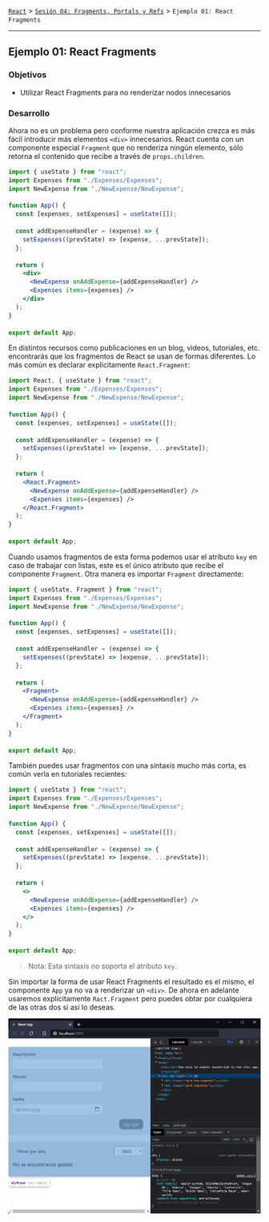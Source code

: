 [`React`](../../README.md) > [`Sesión 04: Fragments, Portals y Refs`](../Readme.md) > `Ejemplo 01: React Fragments`

---

## Ejemplo 01: React Fragments

### Objetivos

- Utilizar React Fragments para no renderizar nodos innecesarios

### Desarrollo

Ahora no es un problema pero conforme nuestra aplicación crezca es más fácil introducir más elementos `<div>` innecesarios. React cuenta con un componente especial `Fragment` que no renderiza ningún elemento, sólo retorna el contenido que recibe a través de `props.children`.

```jsx
import { useState } from "react";
import Expenses from "./Expenses/Expenses";
import NewExpense from "./NewExpense/NewExpense";

function App() {
  const [expenses, setExpenses] = useState([]);

  const addExpenseHandler = (expense) => {
    setExpenses((prevState) => [expense, ...prevState]);
  };

  return (
    <div>
      <NewExpense onAddExpense={addExpenseHandler} />
      <Expenses items={expenses} />
    </div>
  );
}

export default App;
```

En distintos recursos como publicaciones en un blog, videos, tutoriales, etc. encontrarás que los fragmentos de React se usan de formas diferentes. Lo más común es declarar explícitamente `React.Fragment`:

```jsx
import React, { useState } from "react";
import Expenses from "./Expenses/Expenses";
import NewExpense from "./NewExpense/NewExpense";

function App() {
  const [expenses, setExpenses] = useState([]);

  const addExpenseHandler = (expense) => {
    setExpenses((prevState) => [expense, ...prevState]);
  };

  return (
    <React.Fragment>
      <NewExpense onAddExpense={addExpenseHandler} />
      <Expenses items={expenses} />
    </React.Fragment>
  );
}

export default App;
```

Cuando usamos fragmentos de esta forma podemos usar el atributo `key` en caso de trabajar con listas, este es el único atributo que recibe el componente `Fragment`. Otra manera es importar `Fragment` directamente:

```jsx
import { useState, Fragment } from "react";
import Expenses from "./Expenses/Expenses";
import NewExpense from "./NewExpense/NewExpense";

function App() {
  const [expenses, setExpenses] = useState([]);

  const addExpenseHandler = (expense) => {
    setExpenses((prevState) => [expense, ...prevState]);
  };

  return (
    <Fragment>
      <NewExpense onAddExpense={addExpenseHandler} />
      <Expenses items={expenses} />
    </Fragment>
  );
}

export default App;
```

También puedes usar fragmentos con una sintaxis mucho más corta, es común verla en tutoriales recientes:

```jsx
import { useState } from "react";
import Expenses from "./Expenses/Expenses";
import NewExpense from "./NewExpense/NewExpense";

function App() {
  const [expenses, setExpenses] = useState([]);

  const addExpenseHandler = (expense) => {
    setExpenses((prevState) => [expense, ...prevState]);
  };

  return (
    <>
      <NewExpense onAddExpense={addExpenseHandler} />
      <Expenses items={expenses} />
    </>
  );
}

export default App;
```

> Nota: Esta sintaxis no soporta el atributo `key`.

Sin importar la forma de usar React Fragments el resultado es el mismo, el componente `App` ya no va a renderizar un `<div>`. De ahora en adelante usaremos explícitamente `Ract.Fragment` pero puedes obtar por cualquiera de las otras dos si así lo deseas.

![Fragments](./assets/fragment.png)
